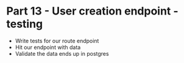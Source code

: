 # Part 13 - User creation endpoint - testing

- Write tests for our route endpoint
- Hit our endpoint with data
- Validate the data ends up in postgres